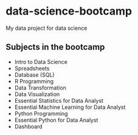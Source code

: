 # data-science-bootcamp
My data project for data science

## Subjects in the bootcamp
- Intro to Data Science
- Spreadsheets
- Database (SQL)
- R Programming
- Data Transformation
- Data Visualization
- Essential Statistics for Data Analyst
- Essential Machine Learning for Data Analyst
- Python Programming
- Essential Python for Data Analyst
- Dashboard
